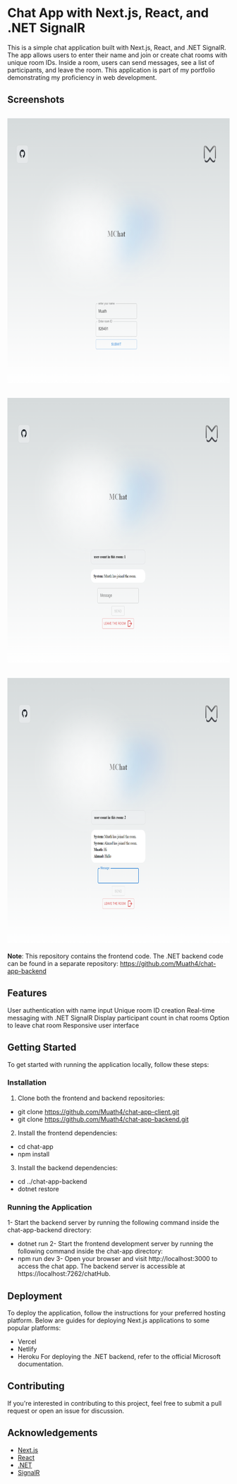 # Chat App with Next.js, React, and .NET SignalR
This is a simple chat application built with Next.js, React, and .NET SignalR. The app allows users to enter their name and join or create chat rooms with unique room IDs. Inside a room, users can send messages, see a list of participants, and leave the room. This application is part of my portfolio demonstrating my proficiency in web development.

## Screenshots
## <img src="./screenshots/mainPage.png" alt="Chat App Screenshot - main" width="750" height="600">
## <img src="./screenshots/conversation1.png" alt="Chat App Screenshot - coversation" width="750" height="600">
## <img src="./screenshots/conversation2.png" alt="Chat App Screenshot - coversation" width="750" height="600">

**Note**: This repository contains the frontend code. The .NET backend code can be found in a separate repository: https://github.com/Muath4/chat-app-backend

## Features
User authentication with name input
Unique room ID creation
Real-time messaging with .NET SignalR
Display participant count in chat rooms
Option to leave chat room
Responsive user interface
## Getting Started
To get started with running the application locally, follow these steps:

### Installation
1. Clone both the frontend and backend repositories:
- git clone https://github.com/Muath4/chat-app-client.git
- git clone https://github.com/Muath4/chat-app-backend.git
2. Install the frontend dependencies:
- cd chat-app
- npm install
3. Install the backend dependencies:
- cd ../chat-app-backend
- dotnet restore

### Running the Application
1- Start the backend server by running the following command inside the chat-app-backend directory:
- dotnet run
2- Start the frontend development server by running the following command inside the chat-app directory:
- npm run dev
3- Open your browser and visit http://localhost:3000 to access the chat app. The backend server is accessible at https://localhost:7262/chatHub.

## Deployment
To deploy the application, follow the instructions for your preferred hosting platform. Below are guides for deploying Next.js applications to some popular platforms:

- Vercel
- Netlify
- Heroku
For deploying the .NET backend, refer to the official Microsoft documentation.

## Contributing
If you're interested in contributing to this project, feel free to submit a pull request or open an issue for discussion.

## Acknowledgements
- [Next.js](https://nextjs.org/)
- [React](https://react.dev/)
- [.NET](https://dotnet.microsoft.com/en-us/)
- [SignalR](https://learn.microsoft.com/en-us/aspnet/signalr/)

